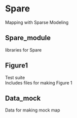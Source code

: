 # Spare
Mapping with Sparse Modeling

## Spare_module
libraries for Spare  

## Figure1
Test suite  
Includes files for making Figure 1

## Data_mock
Data for making mock map  

